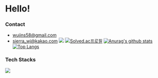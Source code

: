 # Hello! 

### Contact
- wujins58@gmail.com
- sierra_wj@kakao.com
<a href="https://www.instagram.com/sierra_9707/" target="_blank"><img src="https://img.shields.io/badge/instagram-3E4405F?style=flat-square&logo=instagram&logoColor=white"/></a>
[![Solved.ac프로필](http://mazassumnida.wtf/api/v2/generate_badge?boj=sierra_9707)](https://solved.ac/sierra_9707)
[![Anurag's github stats](https://github-readme-stats.vercel.app/api?username=SierraSon97&show_icons=true&theme=radical)](https://github.com/anuraghazra/github-readme-stats)  
[![Top Langs](https://github-readme-stats.vercel.app/api/top-langs/?username=SierraSon97)](https://github.com/anuraghazra/github-readme-stats)

### Tech Stacks

<a href="버튼을 눌렀을 때 이동할 링크" target="_blank"><img src="https://img.shields.io/badge/뱃지레이블-배경색?style=뱃지모양&logo=#512BD4&logoColor=로고색상"/></a>

